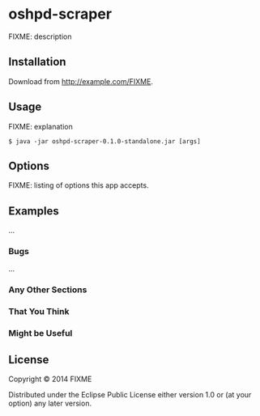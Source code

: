 # oshpd-scraper

FIXME: description

## Installation

Download from http://example.com/FIXME.

## Usage

FIXME: explanation

    $ java -jar oshpd-scraper-0.1.0-standalone.jar [args]

## Options

FIXME: listing of options this app accepts.

## Examples

...

### Bugs

...

### Any Other Sections
### That You Think
### Might be Useful

## License

Copyright © 2014 FIXME

Distributed under the Eclipse Public License either version 1.0 or (at
your option) any later version.
